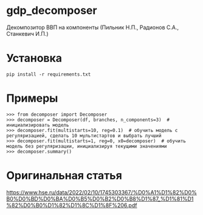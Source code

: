 # gdp_decomposer
Декомпозитор ВВП на компоненты (Пильник Н.П., Радионов С.А., Станкевич И.П.) 

# Установка

```
pip install -r requirements.txt
```
# Примеры
```
>>> from decomposer import Decomposer
>>> decomposer = Decomposer(df, branches, n_components=3)  # инициализировать модель
>>> decomposer.fit(multistarts=10, reg=0.1)  # обучить модель с регуляризацией, сделать 10 мультистартов и выбрать лучший
>>> decomposer.fit(multistarts=1, reg=0, x0=decomposer)  # обучить модель без регуляризации, инициализируя текущими значениями
>>> decomposer.summary()
```

# Оригинальная статья 

https://www.hse.ru/data/2022/02/10/1745303367/%D0%A1%D1%82%D0%B0%D0%BD%D0%BA%D0%B5%D0%B2%D0%B8%D1%87_%D1%81%D1%82%D0%B0%D1%82%D1%8C%D1%8F%206.pdf
